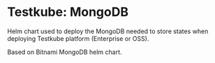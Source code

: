 # Testkube: MongoDB

Helm chart used to deploy the MongoDB needed to store states when deploying Testkube platform (Enterprise or OSS).

Based on Bitnami MongoDB helm chart.
